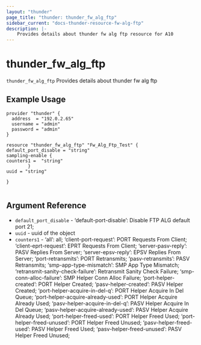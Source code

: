 ```yaml
---
layout: "thunder"
page_title: "thunder: thunder_fw_alg_ftp"
sidebar_current: "docs-thunder-resource-fw-alg-ftp"
description: |-
	Provides details about thunder fw alg ftp resource for A10
---
```


# thunder\_fw\_alg\_ftp

`thunder_fw_alg_ftp` Provides details about thunder fw alg ftp
## Example Usage


```hcl
provider "thunder" {
  address  = "192.0.2.65"
  username = "admin"
  password = "admin"
}

resource "thunder_fw_alg_ftp" "Fw_Alg_Ftp_Test" {
default_port_disable = "string"
sampling-enable {   
counters1 =  "string" 
        }
uuid = "string"
 
}


```

## Argument Reference

* `default_port_disable` - ‘default-port-disable’: Disable FTP ALG default port 21;
* `uuid` - uuid of the object
* `counters1` - ‘all’: all; ‘client-port-request’: PORT Requests From Client; ‘client-eprt-request’: EPRT Requests From Client; ‘server-pasv-reply’: PASV Replies From Server; ‘server-epsv-reply’: EPSV Replies From Server; ‘port-retransmits’: PORT Retransmits; ‘pasv-retransmits’: PASV Retransmits; ‘smp-app-type-mismatch’: SMP App Type Mismatch; ‘retransmit-sanity-check-failure’: Retransmit Sanity Check Failure; ‘smp-conn-alloc-failure’: SMP Helper Conn Alloc Failure; ‘port-helper-created’: PORT Helper Created; ‘pasv-helper-created’: PASV Helper Created; ‘port-helper-acquire-in-del-q’: PORT Helper Acquire In Del Queue; ‘port-helper-acquire-already-used’: PORT Helper Acquire Already Used; ‘pasv-helper-acquire-in-del-q’: PASV Helper Acquire In Del Queue; ‘pasv-helper-acquire-already-used’: PASV Helper Acquire Already Used; ‘port-helper-freed-used’: PORT Helper Freed Used; ‘port-helper-freed-unused’: PORT Helper Freed Unused; ‘pasv-helper-freed-used’: PASV Helper Freed Used; ‘pasv-helper-freed-unused’: PASV Helper Freed Unused;

